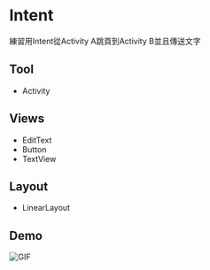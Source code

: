  # Intent 
 練習用Intent從Activity A跳頁到Activity B並且傳送文字
 


## Tool 
* Activity 


## Views 

* EditText 
* Button 
* TextView 

## Layout

* LinearLayout

Demo
--
![GIF](Intent_Demo.gif)


